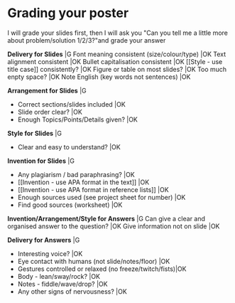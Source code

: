# Grading your poster
I will grade your slides first, then I will ask you "Can you tell me a little  more about problem/solution 1/2/3?"and grade your answer

__Delivery for Slides__ 						|<green>G </green>
Font meaning consistent (size/colour/type)   	|<blue>OK</blue>
Text alignment consistent 						|<blue>OK</blue>
Bullet capitalisation consistent 			    |<blue>OK</blue>
[[Style - use title case]] consistently? 		|<blue>OK</blue>
Figure or table on most slides?                	|<blue>OK</blue>
Too much enpty space? 		                	|<blue>OK</blue>
Note English (key words not sentences)        	|<blue>OK</blue>

__Arrangement for Slides__ 						|<green>G </green>
* Correct sections/slides included				|<blue>OK</blue>
* Slide order clear?                          	|<blue>OK</blue>
* Enough Topics/Points/Details given?			|<blue>OK</blue>

__Style for Slides__ 					|<green>G </green>
* Clear and easy to understand?			|<blue>OK</blue>


__Invention for Slides__         					|<green>G </green>
* Any plagiarism / bad paraphrasing?                 |<blue>OK</blue>
* [[Invention - use APA format in the text]]         |<blue>OK</blue>
* [[Invention - use APA format in reference lists]]  |<blue>OK</blue>
* Enough sources used (see project sheet for number) |<blue>OK</blue>
* Find good sources (worksheet)                 |<blue>OK</blue>



__Invention/Arrangement/Style for Answers__				|<green>G </green>
Can give a clear and organised answer to the question?  |<blue>OK</blue>
Give information not on slide							|<blue>OK</blue>


__Delivery for Answers__								|<green>G </green>
* Interesting voice?                               		|<blue>OK</blue>
* Eye contact with humans (not slide/notes/floor)        |<blue>OK</blue>
* Gestures controlled or relaxed (no freeze/twitch/fists)|<blue>OK</blue>
* Body - lean/sway/rock?                         		|<blue>OK</blue>
* Notes - fiddle/wave/drop?                     			|<blue>OK</blue>
* Any other signs of nervousness?                        |<blue>OK</blue>



